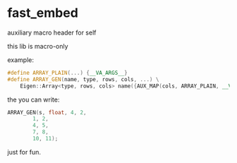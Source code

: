 # fast_embed
auxiliary macro header for self


this lib is macro-only


example:

```c++
#define ARRAY_PLAIN(...) {__VA_ARGS__}
#define ARRAY_GEN(name, type, rows, cols, ...) \
	Eigen::Array<type, rows, cols> name({AUX_MAP(cols, ARRAY_PLAIN, __VA_ARGS__)})
```

 the you can write: 

```c++
ARRAY_GEN(s, float, 4, 2,
		1, 2,
		4, 5,
		7, 8,
		10, 11);
```

just for fun.
